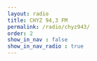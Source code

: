 ```yaml
---
layout: radio
title: CHYZ 94,3 FM
permalink: /radio/chyz943/
order: 2
show_in_nav : false
show_in_nav_radio : true
---
```

